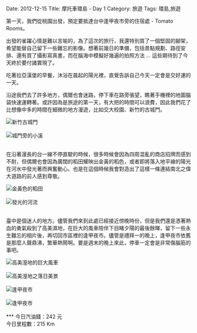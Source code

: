 Date: 2012-12-15
Title: 摩托車環島 - Day 1
Category: 旅遊
Tags: 環島,旅遊

第一天，我們從桃園出發，預定要抵達台中逢甲夜市旁的住宿處 - Tomato Rooms。

出發的雀躍心情是難以言喻的，為了這次的旅行，我還特別買了一個堅固的腳架，希望能替自己留下一些難忘的影像。想著前幾日的準備，包括景點規劃、路徑安排、還有買了攝影寫真書，而在腦海中模擬好幾遍的拍照方法 ... 這些期待到了今天終於要付諸實現了。

吃著拉亞漢堡的早餐，沐浴在晨起的陽光裡，直覺告訴自己今天一定會是交好運的一天。

沿途我們去了許多地方，偶爾也會迷路，停下車在路旁張望，瞧著手機裡的地圖腦袋快速運轉著。或許因為是旅途的第一天，有大把的時間可以浪費，因此我們花了比想像中多的時間在細微的地方漫遊，比如交大校園、新竹的古城門。

<img src="https://dl.dropbox.com/u/6099054/Travels/Taiwan/D1_oldWall.jpg" alt="新竹古城門" style="margin:auto;display:block;" />
<br>
<img src="https://dl.dropbox.com/u/6099054/Travels/Taiwan/D1_riverByOldWall.jpg" alt="城門旁的小溪" style="margin:auto;display:block;" />
<br>

在沿著漫長的台一線不停直駛的時候，很多時候會因為四周混亂的商店招牌而感到不耐，但偶爾也會因為廣闊的稻田耀映出金黃的稻色，或者即將落入地平線的陽光在河水中發光著而興奮動心。也是在這個時候我會對造出了這樣一條連結南北之偉大道路的前人感到尊敬。

<img src="https://dl.dropbox.com/u/6099054/Travels/Taiwan/D1_riceFarm.jpg" alt="金黃色的稻田" style="margin:auto;display:block;" />
<br>
<img src="https://dl.dropbox.com/u/6099054/Travels/Taiwan/D1_sunAndRiver.jpg" alt="發光的河流" style="margin:auto;display:block;" />
<br>

臺中是個迷人的地方。儘管我們來到此處已經接近傍晚時份，但是我們還是憑著熱血的勇氣殺到了高美濕地，在巨大的風車陪伴下目睹夕陽的最後餘暉，留下一些永生難忘的相片後，再切回市區裡的逢甲夜市。儘管是禮拜一的晚上，逢甲夜市依舊是那麼人聲鼎沸，繁華熱鬧啊。要是週末的晚上來此，停車一定會是非常傷腦筋的事吧。

<img src="https://dl.dropbox.com/u/6099054/Travels/Taiwan/D1_kaumei.jpg" alt="高美溼地的巨大風車" style="margin:auto;display:block;" />
<br>
<img src="https://dl.dropbox.com/u/6099054/Travels/Taiwan/D1_kaumei_riverside.jpg" alt="高美溼地之落日美景" style="margin:auto;display:block;" />
<br>
<img src="https://dl.dropbox.com/u/6099054/Travels/Taiwan/D1_Taichung_nightMarket.jpg" alt="逢甲夜市" style="margin:auto;display:block;" />
<br>
<img src="https://dl.dropbox.com/u/6099054/Travels/Taiwan/D1_Taichung_nightMarket_couple.jpg" alt="逢甲夜市" style="margin:auto;display:block;" />

<br>
***
今日汽油錢：242 元 <br>
今日里程數：215 Km 
<br>
